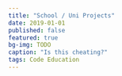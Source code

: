 ```yaml
---
title: "School / Uni Projects"
date: 2019-01-01
published: false
featured: true
bg-img: TODO
caption: "Is this cheating?"
tags: Code Education
---
```


